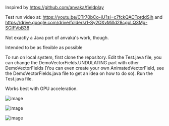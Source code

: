 Inspired by https://github.com/anvaka/fieldplay

Test run video at: https://youtu.be/CTr70bCo-iU?si=c7fckQACTprddSih and https://drive.google.com/drive/folders/1-Sy2OXvMilId28cgoLQ3Mg-SGIFVbB38

Not exactly a Java port of anvaka's work, though.

Intended to be as flexible as possible

To run on local system, first clone the repository. Edit the Test.java file, you can change the DemoVectorFields.UNDULATING part with other DemoVectorFields (You can even create your own AnimatedVectorField, see the DemoVectorFields.java file to get an idea on how to do so). Run the Test.java file.

Works best with GPU acceleration.

![image](https://github.com/Soham-Saha/VectorFieldSimulator/assets/127578105/1f8ff17f-c61d-4c21-b417-3c99188ce978)

![image](https://github.com/Soham-Saha/VectorFieldSimulator/assets/127578105/10a655d7-7348-4612-bed8-a9459024e685)

![image](https://github.com/Soham-Saha/VectorFieldSimulator/assets/127578105/f4d8fe3f-8546-45e2-be97-1943d7834ce7)




